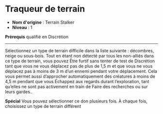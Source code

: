 # Traqueur de terrain

 * **Nom d'origine** : Terrain Stalker
 * **Niveau** : 1


<p><strong>Prérequis</strong> qualifié en Discrétion</p>
<hr>
<p>Sélectionnez un type de terrain difficile dans la liste suivante : décombres, neige ou sous-bois. Tout en étant non détecté par tous les non-alliés dans ce type de terrain, vous pouvez Être furtif sans tenter de test de Discrétion tant que vous ne vous déplacez pas de plus de 1,5 m et que vous ne vous déplacez pas à moins de 3 m d’un ennemi pendant votre déplacement. Cela vous permet aussi d’approcher automatiquement des créatures à moins de 4,5 m pendant que vous Échappez aux regards durant l’exploration, tant qu’elles ne sont pas activement en train de Faire des recherches ou sur leurs gardes..</p>
<p><strong>Spécial</strong> Vous pouvez sélectionner ce don plusieurs fois. À chaque fois, choisissez un type de terrain différent</p>